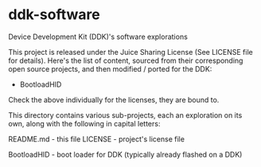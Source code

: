 ddk-software
============

Device Development Kit (DDK)'s software explorations

This project is released under the Juice Sharing License (See LICENSE file
for details). Here's the list of content, sourced from their corresponding
open source projects, and then modified / ported for the DDK:
+ BootloadHID

Check the above individually for the licenses, they are bound to.

This directory contains various sub-projects, each an exploration on its
own, along with the following in capital letters:

README.md - this file
LICENSE - project's license file

BootloadHID - boot loader for DDK (typically already flashed on a DDK)
